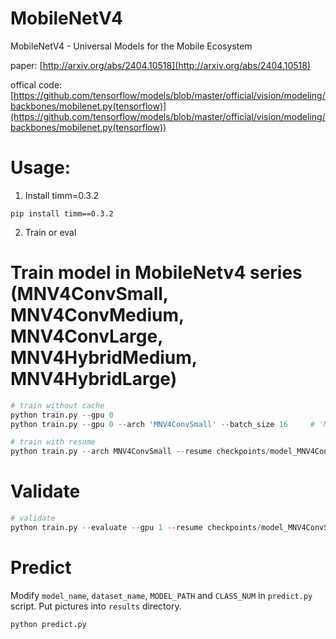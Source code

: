 # MobileNetV4
MobileNetV4 - Universal Models for the Mobile Ecosystem

paper: [http://arxiv.org/abs/2404.10518](http://arxiv.org/abs/2404.10518)

offical code: [https://github.com/tensorflow/models/blob/master/official/vision/modeling/backbones/mobilenet.py(tensorflow)](https://github.com/tensorflow/models/blob/master/official/vision/modeling/backbones/mobilenet.py(tensorflow))

# Usage:
1. Install timm=0.3.2
```Shell
pip install timm==0.3.2
```
2. Train or eval
# Train model in MobileNetv4 series (MNV4ConvSmall, MNV4ConvMedium, MNV4ConvLarge, MNV4HybridMedium, MNV4HybridLarge)
```python
# train without cache 
python train.py --gpu 0
python train.py --gpu 0 --arch 'MNV4ConvSmall' --batch_size 16     # 'MNV4ConvSmall, MNV4ConvMedium', 'MNV4ConvLarge', 'MNV4HybridMedium', 'MNV4HybridLarge'

# train with resume
python train.py --arch MNV4ConvSmall --resume checkpoints/model_MNV4ConvSmall_seed561_best.pt --gpu 0

```

# Validate
```python
# validate
python train.py --evaluate --gpu 1 --resume checkpoints/model_MNV4ConvSmall_seed561_best.pt
```

# Predict
Modify ```model_name```, ```dataset_name```, ```MODEL_PATH``` and ```CLASS_NUM``` in ```predict.py``` script. Put pictures into ```results``` directory.
```python
python predict.py
```
